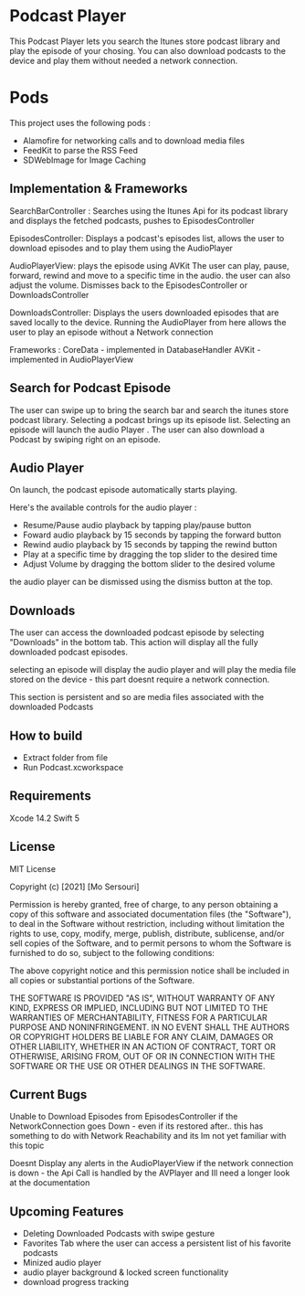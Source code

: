 # Podcast Player

This Podcast Player lets you search the Itunes store podcast library and play the episode of your chosing.
You can also download podcasts to the device and play them without needed a network connection.

# Pods

This project uses the following pods : 
 - Alamofire for networking calls and to download media files
 - FeedKit to parse the RSS Feed
 - SDWebImage for Image Caching
 
 ## Implementation & Frameworks

 SearchBarController : Searches using the Itunes Api for its podcast library and displays the fetched podcasts, pushes to EpisodesController

 EpisodesController: Displays a podcast's episodes list, allows the user to download episodes and to play them using the AudioPlayer 

 AudioPlayerView: plays the episode using AVKit
 The user can play, pause, forward, rewind and move to a specific time in the audio. 
 the user can also adjust the volume. Dismisses back to the EpisodesController or DownloadsController

 DownloadsController: Displays the users downloaded episodes that are saved locally to the device. Running the AudioPlayer from here allows the user to play an episode without a Network connection

 Frameworks : 
 CoreData - implemented in DatabaseHandler
 AVKit - implemented in AudioPlayerView

## Search for Podcast Episode

The user can swipe up to bring the search bar and search the itunes store podcast library.
Selecting a podcast brings up its episode list.
Selecting an episode will launch the audio Player .
The user can also download a Podcast by swiping right on an episode.

## Audio Player

On launch, the podcast episode automatically starts playing.

Here's the available controls for the audio player :

 - Resume/Pause audio playback by tapping play/pause button
 - Foward audio playback by 15 seconds by tapping the forward button
 - Rewind audio playback by 15 seconds by tapping the rewind button
 - Play at a specific time by dragging the top slider to the desired time
 - Adjust Volume by dragging the bottom slider to the desired volume

the audio player can be dismissed using the dismiss button at the top.

## Downloads

The user can access the downloaded podcast episode by selecting "Downloads" in the bottom tab. 
This action will display all the fully downloaded podcast episodes.

selecting an episode will display the audio player and will play the media file stored on the device - this part doesnt require a network connection.

This section is persistent and so are media files associated with the downloaded Podcasts


## How to build
 - Extract folder from file 
 - Run Podcast.xcworkspace

## Requirements
Xcode 14.2
Swift 5

## License
MIT License

Copyright (c) [2021] [Mo Sersouri]

Permission is hereby granted, free of charge, to any person obtaining a copy
of this software and associated documentation files (the "Software"), to deal
in the Software without restriction, including without limitation the rights
to use, copy, modify, merge, publish, distribute, sublicense, and/or sell
copies of the Software, and to permit persons to whom the Software is
furnished to do so, subject to the following conditions:

The above copyright notice and this permission notice shall be included in all
copies or substantial portions of the Software.

THE SOFTWARE IS PROVIDED "AS IS", WITHOUT WARRANTY OF ANY KIND, EXPRESS OR
IMPLIED, INCLUDING BUT NOT LIMITED TO THE WARRANTIES OF MERCHANTABILITY,
FITNESS FOR A PARTICULAR PURPOSE AND NONINFRINGEMENT. IN NO EVENT SHALL THE
AUTHORS OR COPYRIGHT HOLDERS BE LIABLE FOR ANY CLAIM, DAMAGES OR OTHER
LIABILITY, WHETHER IN AN ACTION OF CONTRACT, TORT OR OTHERWISE, ARISING FROM,
OUT OF OR IN CONNECTION WITH THE SOFTWARE OR THE USE OR OTHER DEALINGS IN THE
SOFTWARE.

## Current Bugs

Unable to Download Episodes from EpisodesController if the NetworkConnection goes Down - even if its restored after.. 
this has something to do with Network Reachability and its Im not yet familiar with this topic

Doesnt Display any alerts in the AudioPlayerView if the network connection is down - the Api Call is handled by the AVPlayer and Ill need a longer look at the documentation

## Upcoming Features

 - Deleting Downloaded Podcasts with swipe gesture
 - Favorites Tab where the user can access a persistent list of his favorite podcasts 
 - Minized audio player 
 - audio player background & locked screen functionality 
 - download progress tracking
